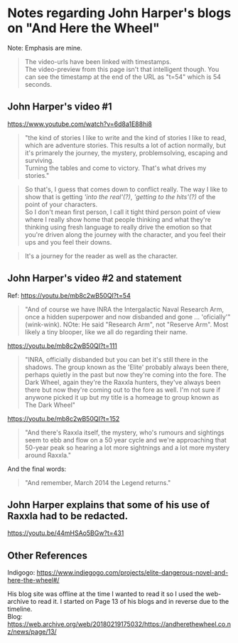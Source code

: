 # Notes regarding John Harper's blogs on "And Here the Wheel"
Note: Emphasis are mine.

> The video-urls have been linked with timestamps.  
The video-preview from this page isn't that intelligent though. You can see the timestamp at the end of the URL as "t=54" which is 54 seconds.  

## John Harper's video #1
https://www.youtube.com/watch?v=6d8a1E88hi8

> "the kind of stories I like to write and the kind of stories I like to read, which are
adventure stories. This results a lot of action normally, but it's primarely the journey, the mystery, problemsolving, escaping and surviving.  
Turning the tables and come to victory.
That's what drives my stories."

> So that's, I guess that comes down to conflict really. The way I like to show that is getting _'into the real'(?)_, _'getting to the hits'(?)_ of the point of your characters.  
So I don't mean first person, I call it tight third person point of view where I really
show home that people thinking and what they're thinking using fresh language to really
drive the emotion so that you're driven along the journey with the character, and you feel
their ups and you feel their downs.

> It's a journey for the reader as well as the character.



## John Harper's video #2 and statement
Ref: https://youtu.be/mb8c2wB50QI?t=54
> "And of course we have INRA the Intergalactic Naval Research Arm, once a hidden
superpower and now disbanded and gone ... 'oficially'" (wink-wink).
NOte: He said "Research Arm", not "Reserve Arm". Most likely a tiny blooper, like we all do regarding their name.

https://youtu.be/mb8c2wB50QI?t=111
> "INRA, officially disbanded but you can bet it's still there in the shadows.
The group known as the 'Elite' probably always been there, perhaps quietly in the past
but now they're coming into the fore.
The Dark Wheel, again they're the Raxxla hunters, they've always been there but now
they're coming out to the fore as well. I'm not sure if anywone picked it up but 
my title is a homeage to group known as The Dark Wheel"

https://youtu.be/mb8c2wB50QI?t=152

> "And there's Raxxla itself, the mystery, who's rumours and sightings seem to ebb and flow on a 50 year cycle and we're approaching that 50-year peak 
so hearing a lot more sightnings and a lot more mystery around Raxxla."

And the final words:
> "And remember, March 2014 the Legend returns."


## John Harper explains that some of his use of Raxxla had to be redacted.
https://youtu.be/44mHSAo5BGw?t=431



## Other References
Indigogo: https://www.indiegogo.com/projects/elite-dangerous-novel-and-here-the-wheel#/  

His blog site was offline at the time I wanted to read it so I used the web-archive to read it. I started on Page 13 of his blogs and in reverse due to the timeline.  
Blog: https://web.archive.org/web/20180219175032/https://andherethewheel.co.nz/news/page/13/  

